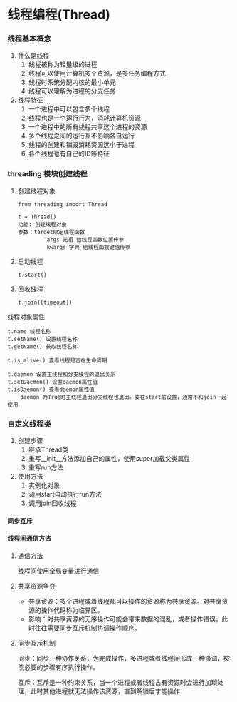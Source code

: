 # 线程编程(Thread)

### 线程基本概念

1. 什么是线程
   1. 线程被称为轻量级的进程
   2. 线程可以使用计算机多个资源，是多任务编程方式
   3. 线程时系统分配内核的最小单元
   4. 线程可以理解为进程的分支任务
2. 线程特征
   1. 一个进程中可以包含多个线程
   2. 线程也是一个运行行为，消耗计算机资源
   3. 一个进程中的所有线程共享这个进程的资源
   4. 多个线程之间的运行互不影响各自运行
   5. 线程的创建和销毁消耗资源远小于进程
   6. 各个线程也有自己的ID等特征

### threading 模块创建线程

1. 创建线程对象

   ```
   from threading import Thread
   
   t = Thread()
   功能: 创建线程对象
   参数：target绑定线程函数
   			args 元祖 给线程函数位置传参
   			kwargs 字典 给线程函数键值传参
   ```

2. 启动线程

   ```
   t.start()
   ```

3. 回收线程

   ```
   t.join([timeout])
   ```

线程对象属性

``` 
t.name 线程名称
t.setName() 设置线程名称
t.getName() 获取线程名称

t.is_alive() 查看线程是否在生命周期

t.daemon 设置主线程和分支线程的退出关系
t.setDaemon() 设置daemon属性值
t.isDaemon() 查看daemon属性值
 	daemon 为True时主线程退出分支线程也退出。要在start前设置，通常不和join一起使用
```

### 自定义线程类

1. 创建步骤
   1. 继承Thread类
   2. 重写\__init__方法添加自己的属性，使用super加载父类属性
   3. 重写run方法
2. 使用方法
   1. 实例化对象
   2. 调用start自动执行run方法
   3. 调用join回收线程

#### 同步互斥

#### 线程间通信方法

1. 通信方法

   线程间使用全局变量进行通信

2. 共享资源争夺

   - 共享资源：多个进程或着线程都可以操作的资源称为共享资源。对共享资源的操作代码称为临界区。
   - 影响：对共享资源的无序操作可能会带来数据的混乱，或者操作错误。此时往往需要同步互斥机制协调操作顺序。

3. 同步互斥机制

   同步：同步一种协作关系，为完成操作，多进程或者线程间形成一种协调，按照必要的步骤有序执行操作。

   互斥：互斥是一种约束关系，当一个进程或者线程占有资源时会进行加琐处理，此时其他进程就无法操作该资源，直到解锁后才能操作